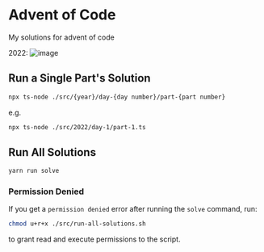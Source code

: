 # Advent of Code


My solutions for advent of code

2022: ![image](https://user-images.githubusercontent.com/56086429/205502163-744b9504-4a19-4de2-8fc2-e8d6d23cdac9.png)


## Run a Single Part's Solution

```bash
npx ts-node ./src/{year}/day-{day number}/part-{part number}
```

e.g.

```bash
npx ts-node ./src/2022/day-1/part-1.ts
```

## Run All Solutions

```bash
yarn run solve
```

### Permission Denied

If you get a `permission denied` error after running the `solve` command, run:

```bash
chmod u+r+x ./src/run-all-solutions.sh
```

to grant read and execute permissions to the script.
